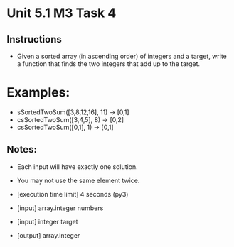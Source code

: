 # Unit 5.1 M3 Task 4

## Instructions
- Given a sorted array (in ascending order) of integers and a target, write a function that finds the two integers that add up to the target.

# Examples:

- sSortedTwoSum([3,8,12,16], 11) -> [0,1]
- csSortedTwoSum([3,4,5], 8) -> [0,2]
- csSortedTwoSum([0,1], 1) -> [0,1]

## Notes:

- Each input will have exactly one solution.
- You may not use the same element twice.

- [execution time limit] 4 seconds (py3)

- [input] array.integer numbers

- [input] integer target

- [output] array.integer